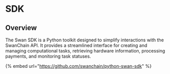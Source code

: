 # SDK

## Overview

The Swan SDK is a Python toolkit designed to simplify interactions with the SwanChain API. It provides a streamlined interface for creating and managing computational tasks, retrieving hardware information, processing payments, and monitoring task statuses.

{% embed url="https://github.com/swanchain/python-swan-sdk" %}

